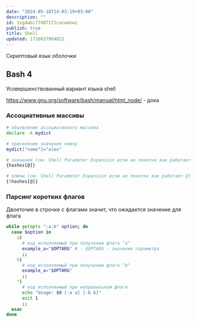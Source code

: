 ```yaml
---
date: "2024-05-18T14:03:19+03:00"
description: ""
id: 1sg4wbi77d87172cacw4owz
publish: true
title: Shell
updated: 1716037904821
---
```


Скриптовый язык оболочки

## Bash 4

Усовершенствованный вариант языка shell

<https://www.gnu.org/software/bash/manual/html_node/> - дока

### Ассоциативные массивы
  
```bash
# объявление ассоциативного массива
declare -A mydict

# присвоение значения ключу
mydict["name"]="alex"

# значения (см. Shell Parameter Expansion если не понятно как работает @)
{hashes[@]}

# ключи (см. Shell Parameter Expansion если не понятно как работает @)
{!hashes[@]}
```

### Парсинг коротких флагов

Двоеточие в строчке с флагами значит, что ожидается значение для флага

```bash
while getopts ":a:b" option; do
  case $option in
    a)
      # код исполняемый при получении флага "a"
      example_a="$OPTARG" # - $OPTARG - значение параметра
      ;;
    b)
      # код исполняемый при получении флага "b"
      example_a="$OPTARG"
      ;;
    *)
      # код исполняемый при неправильном флаге
      echo "Usage: $0 [-a a] [-b b]"
      exit 1
      ;;
  esac
done
```

